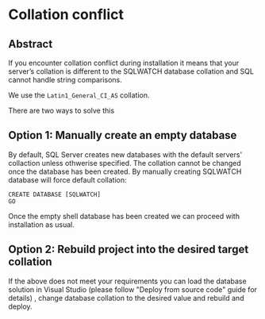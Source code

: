 # Collation conflict

## Abstract

If you encounter collation conflict during installation it means that your server’s collation is different to the SQLWATCH database collation and SQL cannot handle string comparisons.

We use the `Latin1_General_CI_AS` collation.

There are two ways to solve this

## Option 1: **Manually create an empty database**

By default, SQL Server creates new databases with the default servers' collaction unless othwerise specified. The collation cannot be changed once the database has been created. By manually creating SQLWATCH database will force default collation:

```text
CREATE DATABASE [SQLWATCH]
GO
```

Once the empty shell database has been created we can proceed with installation as usual.

## Option 2: Rebuild project into the desired target collation

If the above does not meet your requirements you can load the database solution in Visual Studio \(please follow "Deploy from source code" guide for details\) , change database collation to the desired value and rebuild and deploy.

